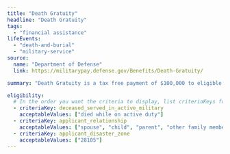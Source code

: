 ```yaml
---
title: "Death Gratuity"
headline: "Death Gratuity"
tags:
  - "financial assistance"
lifeEvents:
  - "death-and-burial"
  - "military-service"
source:
  name: "Department of Defense"
  link: https://militarypay.defense.gov/Benefits/Death-Gratuity/

summary: "Death Gratuity is a tax free payment of $100,000 to eligible survivors of members of the Armed Forces, who died while on active duty or while serving in certain reserve statuses."

eligibility:
  # In the order you want the criteria to display, list criteriaKeys from the csv here, each followed by a comma-separated list of which values indicate eligibility for that criteria. Wrap individual values in quotes if they have inner commas.
  - criteriaKey: deceased_served_in_active_military
    acceptableValues: ["died while on active duty"]
  - criteriaKey: applicant_relationship
    acceptableValues: ["spouse", "child", "parent", "other family member"]
  - criteriaKey: applicant_disaster_zone
    acceptableValues: ["28105"]
---
```

